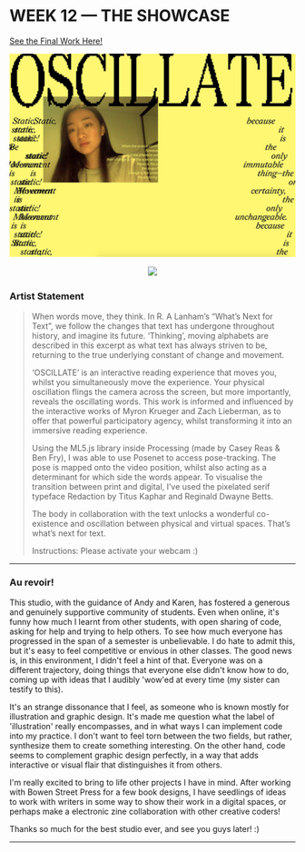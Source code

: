# WEEK 12 — THE SHOWCASE

[See the Final Work Here!](http://jackieliiu.github.io/CODEWORDS/Week12/OSCILLATE_Final/)


<img src="Oscillate_Still.jpg">
<p align="center"><img src="OscillateSquare.gif"></p>

### Artist Statement

>When words move, they think. In R. A Lanham’s “What’s Next for Text”, we follow the changes that text has undergone throughout history, and imagine its future. ‘Thinking’, moving alphabets are described in this excerpt as what text has always striven to be, returning to the true underlying constant of change and movement.
> 
>‘OSCILLATE’ is an interactive reading experience that moves you, whilst you simultaneously move the experience. Your physical oscillation flings the camera across the screen, but more importantly, reveals the oscillating words. This work is informed and influenced by the interactive works of Myron Krueger and Zach Lieberman, as to offer that powerful participatory agency, whilst transforming it into an immersive reading experience. 
> 
>Using the ML5.js library inside Processing (made by Casey Reas & Ben Fry), I was able to use Posenet to access pose-tracking. The pose is mapped onto the video position, whilst also acting as a determinant for which side the words appear. To visualise the transition between print and digital, I’ve used the pixelated serif typeface Redaction by Titus Kaphar and Reginald Dwayne Betts.
>
>The body in collaboration with the text unlocks a wonderful co-existence and oscillation between physical and virtual spaces. That’s what’s next for text.
>
>Instructions: Please activate your webcam :)

___

### Au revoir!

This studio, with the guidance of Andy and Karen, has fostered a generous and genuinely supportive community of students. Even when online, it's funny how much I learnt from other students, with open sharing of code, asking for help and trying to help others. To see how much everyone has progressed in the span of a semester is unbelievable. I do hate to admit this, but it's easy to feel competitive or envious in other classes. The good news is, in this environment, I didn't feel a hint of that. Everyone was on a different trajectory, doing things that everyone else didn't know how to do, coming up with ideas that I audibly 'wow'ed at every time (my sister can testify to this).

It's an strange dissonance that I feel, as someone who is known mostly for illustration and graphic design. It's made me question what the label of 'illustration' really encompasses, and in what ways I can implement code into my practice. I don't want to feel torn between the two fields, but rather, synthesize them to create something interesting. On the other hand, code seems to complement graphic design perfectly, in a way that adds interactive or visual flair that distinguishes it from others. 

I'm really excited to bring to life other projects I have in mind. After working with Bowen Street Press for a few book designs, I have seedlings of ideas to work with writers in some way to show their work in a digital spaces, or perhaps make a electronic zine collaboration with other creative coders!

Thanks so much for the best studio ever, and see you guys later! :)

___
